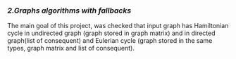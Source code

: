 ### ***2.Graphs algorithms with fallbacks*** 
The main goal of this project, was checked that input graph has Hamiltonian cycle in undirected graph (graph stored in graph matrix)
and in directed graph(list of consequent) and Eulerian cycle (graph stored in the same types, graph matrix and list of consequent).
  